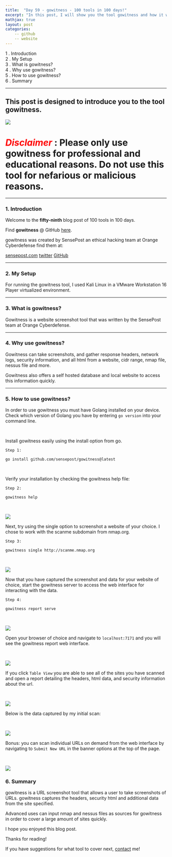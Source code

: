 ```yaml
---
title:  "Day 59 - gowitness - 100 tools in 100 days!"
excerpt: "In this post, I will show you the tool gowitness and how it works."
mathjax: true
layout: post
categories:
    -- github
    -- website
---
```


1 . Introduction
<br>
2 . My Setup
<br>
3 . What is gowitness?
<br>
4 . Why use gowitness?
<br>
5 . How to use gowitness?
<br>
6 . Summary

---

## This post is designed to introduce you to the tool gowitness.

![](https://github.githubassets.com/images/icons/emoji/unicode/1f50d.png)

# <span style="color:red">***Disclaimer***</span> : **Please only use gowitness for professional and educational reasons. Do not use this tool for nefarious or malicious reasons.**

---

### 1. **Introduction**

Welcome to the **fifty-ninth** blog post of 100 tools in 100 days.<br> 

Find **gowitness** @ GitHub [here](https://github.com/sensepost/gowitness).

gowitness was created by SensePost an ethical hacking team at Orange Cyberdefense find them at:

[sensepost.com](https://sensepost.com/)
[twitter](https://twitter.com/sensepost)
[GitHub](https://github.com/sensepost)


---

### 2. **My Setup**

For running the gowitness tool, I used Kali Linux in a VMware Workstation 16 Player virtualized environment.

---

### 3. **What is gowitness?**

Gowitness is a website screenshot tool that was written by the SensePost team at Orange Cyberdefense.  

---

### 4. **Why use gowitness?**

Gowitness can take screenshots, and gather response headers, network logs, security information, and all html from a website, cidr range, nmap file, nessus file and more. 

Gowitness also offers a self hosted database and local website to access this information quickly. 

---

### 5. **How to use gowitness?**

In order to use gowitness you must have Golang installed on your device. Check which version of Golang you have by entering `go version` into your command line. 

<br>

Install gowitness easily using the install option from go.
    
    Step 1:

    go install github.com/sensepost/gowitness@latest

<br>

Verify your installation by checking the gowitness help file:

    Step 2:

    gowitness help

<br>

![](go1)

Next, try using the single option to screenshot a website of your choice. I chose to work with the scanme subdomain from nmap.org. 

    Step 3:

    gowitness single http://scanme.nmap.org

<br>

![](go2)

Now that you have captured the screenshot and data for your website of choice, start the gowitness server to access the web interface for interacting with the data. 

    Step 4:

    gowitness report serve

<br>

![](go3)

Open your browser of choice and navigate to `localhost:7171` and you will see the gowitness report web interface.

<br>

![](go4)

If you click `Table View` you are able to see all of the sites you have scanned and open a report detailing the headers, html data, and security information about the url.

<br>

![](go5)

Below is the data captured by my initial scan:

<br>

![](go6)

Bonus: you can scan individual URLs on demand from the web interface by navigating to `Submit New URL` in the banner options at the top of the page.

<br>

![](go7)

### 6. **Summary**

gowitness is a URL screenshot tool that allows a user to take screenshots of URLs. gowitness captures the headers, security html and additional data from the site specified. 

Advanced uses can input nmap and nessus files as sources for gowitness in order to cover a large amount of sites quickly. 

I hope you enjoyed this blog post.

Thanks for reading!<br>

If you have suggestions for what tool to cover next, [contact](mailto:matthew.o.mccorkle@gmail.com) me!
